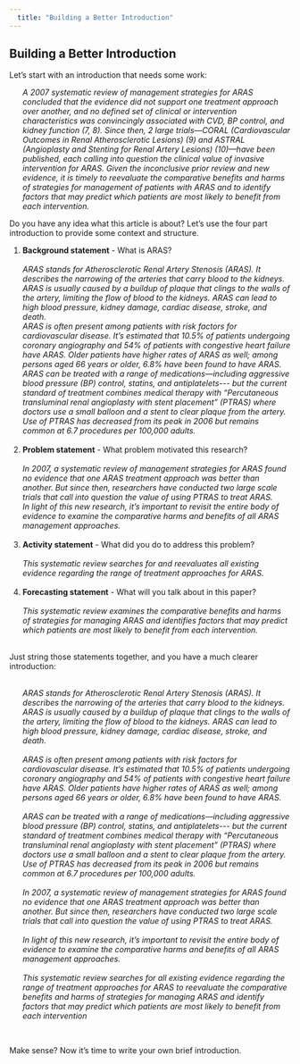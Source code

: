 ```yaml
---
  title: "Building a Better Introduction"
---
```


##  Building a Better Introduction

Let’s start with an introduction that needs some work:
<ul style="list-style-type:none">
<li><i>A 2007 systematic review of management strategies for ARAS concluded that the evidence did not support one treatment approach over another, and no defined set of clinical or intervention characteristics was convincingly associated with CVD, BP control, and kidney function (7, 8). Since then, 2 large trials—CORAL (Cardiovascular Outcomes in Renal Atherosclerotic Lesions) (9) and ASTRAL (Angioplasty and Stenting for Renal Artery Lesions) (10)—have been published, each calling into question the clinical value of invasive intervention for ARAS. Given the inconclusive prior review and new evidence, it is timely to reevaluate the comparative benefits and harms of strategies for management of patients with ARAS and to identify factors that may predict which patients are most likely to benefit from each intervention.</i></li></ul>

Do you have any idea what this article is about? Let’s use the four part introduction to provide some context and structure. 

<ol>
<li><b>Background statement</b> - What is ARAS?<i><br><br>ARAS stands for Atherosclerotic Renal Artery Stenosis (ARAS). It describes the narrowing of the arteries that carry blood to the kidneys. ARAS is usually caused by a buildup of plaque that clings to the walls of the artery, limiting the flow of blood to the kidneys. ARAS can lead to high blood pressure, kidney damage, cardiac disease, stroke, and death.<br>ARAS is often present among patients with risk factors for cardiovascular disease. It’s estimated that 10.5% of patients undergoing coronary angiography and 54% of patients with congestive heart failure have ARAS. Older patients have higher rates of ARAS as well; among persons aged 66 years or older, 6.8% have been found to have ARAS.<br>ARAS can be treated with a range of medications—including aggressive blood pressure (BP) control, statins, and antiplatelets--- but the current standard of treatment combines medical therapy with “Percutaneous transluminal renal angioplasty with stent placement” (PTRAS) where doctors use a small balloon and a stent to clear plaque from the artery. Use of PTRAS has decreased from its peak in 2006 but remains common at 6.7 procedures per 100,000 adults.</i></li><br>

<li><b>Problem statement</b> - What problem motivated this research?<i><br><br>In 2007, a systematic review of management strategies for ARAS found no evidence that one ARAS treatment approach was better than another. But since then, researchers have conducted two large scale trials that call into question the value of using PTRAS to treat ARAS.<br>In light of this new research, it’s important to revisit the entire body of evidence to examine the comparative harms and benefits of all ARAS management approaches.</i></li><br>

<li><b>Activity statement</b> - What did you do to address this problem?<i><br><br>This systematic review searches for and reevaluates all existing evidence regarding the range of treatment approaches for ARAS.</i></li><br>

<li><b>Forecasting statement</b> - What will you talk about in this paper?<i><br><br>This systematic review examines the comparative benefits and harms of strategies for managing ARAS and identifies factors that may predict which patients are most likely to benefit from each intervention.</i></li></ol>
<br>
Just string those statements together, and you have a much clearer introduction:
<br><br>
<ul style="list-style-type:none">
<li><i>ARAS stands for Atherosclerotic Renal Artery Stenosis (ARAS). It describes the narrowing of the arteries that carry blood to the kidneys. ARAS is usually caused by a buildup of plaque that clings to the walls of the artery, limiting the flow of blood to the kidneys. ARAS can lead to high blood pressure, kidney damage, cardiac disease, stroke, and death.<br><br>ARAS is often present among patients with risk factors for cardiovascular disease. It’s estimated that 10.5% of patients undergoing coronary angiography and 54% of patients with congestive heart failure have ARAS. Older patients have higher rates of ARAS as well; among persons aged 66 years or older, 6.8% have been found to have ARAS.<br><br>ARAS can be treated with a range of medications—including aggressive blood pressure (BP) control, statins, and antiplatelets--- but the current standard of treatment combines medical therapy with “Percutaneous transluminal renal angioplasty with stent placement” (PTRAS) where doctors use a small balloon and a stent to clear plaque from the artery. Use of PTRAS has decreased from its peak in 2006 but remains common at 6.7 procedures per 100,000 adults.<br><br>In 2007, a systematic review of management strategies for ARAS found no evidence that one ARAS treatment approach was better than another. But since then, researchers have conducted two large scale trials that call into question the value of using PTRAS to treat ARAS.<br><br>In light of this new research, it’s important to revisit the entire body of evidence to examine the comparative harms and benefits of all ARAS management approaches.<br><br>This systematic review searches for all existing evidence regarding the range of treatment approaches for ARAS to reevaluate the comparative benefits and harms of strategies for managing ARAS and identify factors that may predict which patients are most likely to benefit from each intervention</i></li></ul>
<br>

Make sense? Now it’s time to write your own brief introduction.
